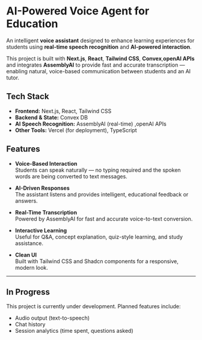 #  AI-Powered Voice Agent for Education

An intelligent **voice assistant** designed to enhance learning experiences for students using **real-time speech recognition** and **AI-powered interaction**.

This project is built with **Next.js**, **React**, **Tailwind CSS**, **Convex**,**openAI APIs** and integrates **AssemblyAI** to provide fast and accurate transcription — enabling natural, voice-based communication between students and an AI tutor. 

##  Tech Stack

- **Frontend:** Next.js, React, Tailwind CSS  
- **Backend & State:** Convex DB
- **AI Speech Recognition:** AssemblyAI (real-time) ,openAI APIs
- **Other Tools:** Vercel (for deployment), TypeScript

##  Features

-  **Voice-Based Interaction**  
  Students can speak naturally — no typing required and the spoken words are being converted to text messages.

-  **AI-Driven Responses**  
  The assistant listens and provides intelligent, educational feedback or answers.

-  **Real-Time Transcription**  
  Powered by AssemblyAI for fast and accurate voice-to-text conversion.

-  **Interactive Learning**  
  Useful for Q&A, concept explanation, quiz-style learning, and study assistance.

-  **Clean UI**  
  Built with Tailwind CSS and Shadcn components for a responsive, modern look.

---

##  In Progress

This project is currently under development. Planned features include:

-  Audio output (text-to-speech)
-  Chat history
-  Session analytics (time spent, questions asked)





